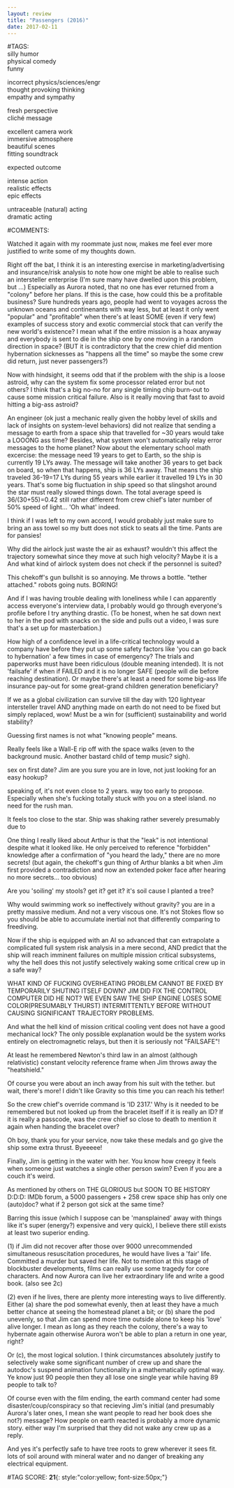 ```yaml
---  
layout: review  
title: "Passengers (2016)"  
date: 2017-02-11  
---  
```

  
#TAGS:  
silly humor  
physical comedy  
funny  
  
incorrect physics/sciences/engr  
thought provoking thinking  
empathy and sympathy  
  
fresh perspective  
cliché message  
  
excellent camera work  
immersive atmosphere  
beautiful scenes  
fitting soundtrack  
  
expected outcome  
  
intense action  
realistic effects  
epic effects  
  
untraceable (natural) acting  
dramatic acting  
  
#COMMENTS:  
  
Watched it again with my roommate just now, makes me feel ever more justified to write some of my thoughts down.  
  
Right off the bat, I think it is an interesting exercise in marketing/advertising and insurance/risk analysis to note how one might be able to realise such an intersteller enterprise (I'm sure many have dwelled upon this problem, but ...) Especially as Aurora noted, that no one has ever returned from a "colony" before her plans. If this is the case, how could this be a profitable business? Sure hundreds years ago, people had went to voyages across the unknown oceans and continenants with way less, but at least it only went "popular" and "profitable" when there's at least SOME (even if very few) examples of success story and exotic commercial stock that can verify the new world's existence? I mean what if the entire mission is a hoax anyway and everybody is sent to die in the ship one by one moving in a random direction in space? (BUT it is contradictory that the crew chief did mention hybernation sicknesses as "happens all the time" so maybe the some crew did return, just never passengers?)  
  
Now with hindsight, it seems odd that if the problem with the ship is a loose astroid, why can the system fix some processor related error but not others? I think that's a big no-no for any single timing chip burn-out to cause some mission critical failure. Also is it really moving that fast to avoid hitting a big-ass astroid?  
  
An engineer (ok just a mechanic really given the hobby level of skills and lack of insights on system-level behaviors) did not realize that sending a message to earth from a space ship that travelled for ~30 years would take a LOOONG ass time? Besides, what system won't automatically relay error messages to the home planet? Now about the elementary school math excercise: the message need 19 years to get to Earth, so the ship is currently 19 LYs away. The message will take another 36 years to get back on board, so when that happens, ship is 36 LYs away. That means the ship traveled 36-19=17 LYs during 55 years while earlier it travelled 19 LYs in 30 years. That's some big fluctuation in ship speed so that slingshot around the star must really slowed things down. The total average speed is 36/(30+55)=0.42 still rather different from crew chief's later number of 50% speed of light... 'Oh what' indeed.
  
I think if I was left to my own accord, I would probably just make sure to bring an ass towel so my butt does not stick to seats all the time. Pants are for pansies!  
  
Why did the airlock just waste the air as exhaust? wouldn't this affect the trajectory somewhat since they move at such high velocity? Maybe it is a   
And what kind of airlock system does not check if the personnel is suited?  
  
This chekoff's gun bullshit is so annoying. Me throws a bottle. "tether attached." robots going nuts. BORING!  
  
And if I was having trouble dealing with loneliness while I can apparently access everyone's interview data, I probably would go through everyone's profile before I try anything drastic. (To be honest, when he sat down next to her in the pod with snacks on the side and pulls out a video, I was sure that's a set up for masterbation.)  
  
How high of a confidence level in a life-critical technology would a company have before they put up some safety factors like 'you can go back to hybernation' a few times in case of emergency? The trials and paperworks must have been ridiculous (double meaning intended). It is not 'failsafe' if when if FAILED and it is no longer SAFE (people will die before reaching destination). Or maybe there's at least a need for some big-ass life insurance pay-out for some great-grand children generation beneficiary?  
  
If we as a global civilization can survive till the day with 120 lightyear intersteller travel AND anything made on earth do not need to be fixed but simply replaced, wow! Must be a win for (sufficient) sustainability and world stability?  
  
Guessing first names is not what "knowing people" means.  
  
Really feels like a Wall-E rip off with the space walks (even to the background music. Another bastard child of temp music? sigh).  
  
sex on first date? Jim are you sure you are in love, not just looking for an easy hookup?  
  
speaking of, it's not even close to 2 years. way too early to propose. Especially when she's fucking totally stuck with you on a steel island. no need for the rush man.  
  
It feels too close to the star. Ship was shaking rather severely presumably due to   
  
One thing I really liked about Arthur is that the "leak" is not intentional despite what it looked like. He only perceived to reference "forbidden" knowledge after a confirmation of "you heard the lady," there are no more secrets! (but again, the chekoff's gun thing of Arthur blanks a bit when Jim first provided a contradiction and now an extended poker face after hearing no more secrets... too obvious)  
  
Are you 'soiling' my stools? get it? get it? it's soil cause I planted a tree?  
  
Why would swimming work so ineffectively without gravity? you are in a pretty massive medium. And not a very viscous one. It's not Stokes flow so you should be able to accumulate inertial not that differently comparing to freediving.  
  
Now if the ship is equipped with an AI so advanced that can extrapolate a complicated full system risk analysis in a mere second, AND predict that the ship will reach imminent failures on multiple mission critical subsystems, why the hell does this not justify selectively waking some critical crew up in a safe way?  
  
WHAT KIND OF FUCKING OVERHEATING PROBLEM CANNOT BE FIXED BY TEMPORARILY SHUTING ITSELF DOWN? JIM DID FIX THE CONTROL COMPUTER DID HE NOT? WE EVEN SAW THE SHIP ENGINE LOSES SOME COLOR(PRESUMABLY THURST) INTERMITTENTLY BEFORE WITHOUT CAUSING SIGNIFICANT TRAJECTORY PROBLEMS.  
  
And what the hell kind of mission critical cooling vent does not have a good mechanical lock? The only possible explanation would be the system works entirely on electromagnetic relays, but then it is seriously not "FAILSAFE"!  
  
At least he remembered Newton's third law in an almost (although relativistic) constant velocity reference frame when Jim throws away the "heatshield."  
  
Of course you were about an inch away from his suit with the tether. but wait, there's more! I didn't like Gravity so this time you can reach his tether!  
  
So the crew chief's override command is 'ID 2317.' Why is it needed to be remembered but not looked up from the bracelet itself if it is really an ID? If it is really a passcode, was the crew chief so close to death to mention it again when handing the bracelet over?  
  
Oh boy, thank you for your service, now take these medals and go give the ship some extra thrust. Byeeeee!  
  
Finally, Jim is getting in the water with her. You know how creepy it feels when someone just watches a single other person swim? Even if you are a couch it's weird.  
  
As mentioned by others on THE GLORIOUS but SOON TO BE HISTORY D:D:D: IMDb forum, a 5000 passengers + 258 crew space ship has only one (auto)doc? what if 2 person got sick at the same time?  
  
Barring this issue (which I suppose can be 'mansplained' away with things like it's super (energy?) expensive and very quick), I believe there still exists at least two superior ending.  
  
(1) if Jim did not recover after those over 9000 unrecommended simultaneous resuscitation procedures, he would have lives a 'fair' life. Committed a murder but saved her life. Not to mention at this stage of blockbuster developments, films can really use some tragedy for core characters. And now Aurora can live her extraordinary life and write a good book. (also see 2c)  
  
(2) even if he lives, there are plenty more interesting ways to live differently. Either (a) share the pod somewhat evenly, then at least they have a much better chance at seeing the homestead planet a bit; or (b) share the pod unevenly, so that Jim can spend more time outside alone to keep his 'love' alive longer. I mean as long as they reach the colony, there's a way to hybernate again otherwise Aurora won't be able to plan a return in one year, right?  
  
Or (c), the most logical solution. I think circumstances absolutely justify to selectively wake some significant number of crew up and share the autodoc's suspend animation functionality in a mathematically optimal way. Ye know just 90 people then they all lose one single year while having 89 people to talk to?  
  
Of course even with the film ending, the earth command center had some disaster/coup/conspiracy so that recieving Jim's initial (and presumably Aurora's later ones, I mean she want people to read her book does she not?) message? How people on earth reacted is probably a more dynamic story. either way I'm surprised that they did not wake any crew up as a reply.  
  
And yes it's perfectly safe to have tree roots to grew wherever it sees fit. lots of soil around with mineral water and no danger of breaking any electrical equipment.  
  
  
  
  
  
#TAG SCORE: **21**{: style:"color:yellow; font-size:50px;"}  
